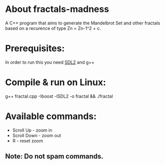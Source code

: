# About fractals-madness

A C++ program that aims to generate the Mandelbrot Set and other fractals based on a recurence of type Zn = Zn-1^2 + c.

# Prerequisites:

In order to run this you need [SDL2](https://www.libsdl.org/download-2.0.php) and g++

# Compile & run on Linux:

g++ fractal.cpp -Iboost -lSDL2 -o fractal && ./fractal

# Available commands:

- Scroll Up - zoom in
- Scroll Down - zoom out
- R - reset zoom

## Note: Do not spam commands.
